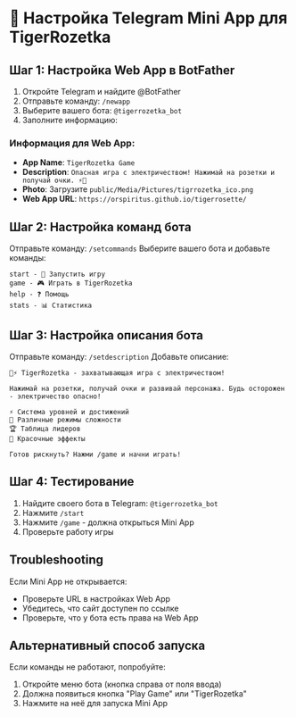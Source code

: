 # 🤖 Настройка Telegram Mini App для TigerRozetka

## Шаг 1: Настройка Web App в BotFather

1. Откройте Telegram и найдите @BotFather
2. Отправьте команду: `/newapp`
3. Выберите вашего бота: `@tigerrozetka_bot`
4. Заполните информацию:

### Информация для Web App:
- **App Name**: `TigerRozetka Game`
- **Description**: `Опасная игра с электричеством! Нажимай на розетки и получай очки. ⚡🐅`
- **Photo**: Загрузите `public/Media/Pictures/tigrrozetka_ico.png`
- **Web App URL**: `https://orspiritus.github.io/tigerrosette/`

## Шаг 2: Настройка команд бота

Отправьте команду: `/setcommands`
Выберите вашего бота и добавьте команды:

```
start - 🚀 Запустить игру
game - 🎮 Играть в TigerRozetka
help - ❓ Помощь
stats - 📊 Статистика
```

## Шаг 3: Настройка описания бота

Отправьте команду: `/setdescription`
Добавьте описание:

```
🐅⚡ TigerRozetka - захватывающая игра с электричеством!

Нажимай на розетки, получай очки и развивай персонажа. Будь осторожен - электричество опасно! 

⚡ Система уровней и достижений
🎯 Различные режимы сложности  
🏆 Таблица лидеров
🎨 Красочные эффекты

Готов рискнуть? Нажми /game и начни играть!
```

## Шаг 4: Тестирование

1. Найдите своего бота в Telegram: `@tigerrozetka_bot`
2. Нажмите `/start`
3. Нажмите `/game` - должна открыться Mini App
4. Проверьте работу игры

## Troubleshooting

Если Mini App не открывается:
- Проверьте URL в настройках Web App
- Убедитесь, что сайт доступен по ссылке
- Проверьте, что у бота есть права на Web App

## Альтернативный способ запуска

Если команды не работают, попробуйте:
1. Откройте меню бота (кнопка справа от поля ввода)
2. Должна появиться кнопка "Play Game" или "TigerRozetka"
3. Нажмите на неё для запуска Mini App
